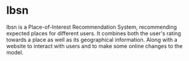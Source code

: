 lbsn
======

lbsn is a Place-of-Interest Recommendation System, recommending expected places for different users. It combines both the user's rating towards a place as well as its geographical information.
Along with a website to interact with users and to make some online changes to the model. 